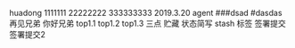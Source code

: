 huadong
1111111
22222222
333333333
2019.3.20
agent
###dsad
#dasdas
再见兄弟
你好兄弟
top1.1
top1.2
top1.3
三点
贮藏
状态简写
stash
标签
签署提交
签署提交2
